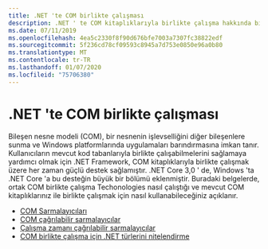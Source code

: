 ```yaml
---
title: .NET 'te COM birlikte çalışması
description: .NET ' te COM kitaplıklarıyla birlikte çalışma hakkında bilgi edinin.
ms.date: 07/11/2019
ms.openlocfilehash: 4ea5c2330f8f90d676bfe7003a7307fc38822edf
ms.sourcegitcommit: 5f236cd78cf09593c8945a7d753e0850e96a0b80
ms.translationtype: MT
ms.contentlocale: tr-TR
ms.lasthandoff: 01/07/2020
ms.locfileid: "75706380"
---
```

# <a name="com-interop-in-net"></a>.NET 'te COM birlikte çalışması

Bileşen nesne modeli (COM), bir nesnenin işlevselliğini diğer bileşenlere sunma ve Windows platformlarında uygulamaları barındırmasına imkan tanır. Kullanıcıların mevcut kod tabanlarıyla birlikte çalışabilmelerini sağlamaya yardımcı olmak için .NET Framework, COM kitaplıklarıyla birlikte çalışmak üzere her zaman güçlü destek sağlamıştır. .NET Core 3,0 ' de, Windows 'ta .NET Core 'a bu desteğin büyük bir bölümü eklenmiştir. Buradaki belgelerde, ortak COM birlikte çalışma Techonologies nasıl çalıştığı ve mevcut COM kitaplıklarınız ile birlikte çalışmak için nasıl kullanabileceğiniz açıklanır.

- [COM Sarmalayıcıları](./com-wrappers.md)
- [COM çağrılabilir sarmalayıcılar](./com-callable-wrapper.md)
- [Çalışma zamanı çağrılabilir sarmalayıcılar](./runtime-callable-wrapper.md)
- [COM birlikte çalışma için .NET türlerini nitelendirme](./qualify-net-types-for-interoperation.md)
